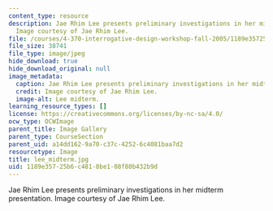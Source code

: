 ```yaml
---
content_type: resource
description: Jae Rhim Lee presents preliminary investigations in her midterm presentation.
  Image courtesy of Jae Rhim Lee.
file: /courses/4-370-interrogative-design-workshop-fall-2005/1189e35725b6c4818be108f80b432b9d_lee_midterm.jpg
file_size: 38741
file_type: image/jpeg
hide_download: true
hide_download_original: null
image_metadata:
  caption: Jae Rhim Lee presents preliminary investigations in her midterm presentation.
  credit: Image courtesy of Jae Rhim Lee.
  image-alt: Lee midterm.
learning_resource_types: []
license: https://creativecommons.org/licenses/by-nc-sa/4.0/
ocw_type: OCWImage
parent_title: Image Gallery
parent_type: CourseSection
parent_uid: a14dd162-9a70-c37c-4252-6c4081baa7d2
resourcetype: Image
title: lee_midterm.jpg
uid: 1189e357-25b6-c481-8be1-08f80b432b9d
---
```

Jae Rhim Lee presents preliminary investigations in her midterm presentation. Image courtesy of Jae Rhim Lee.